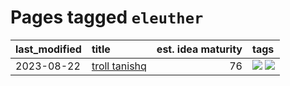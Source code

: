 # Pages tagged `eleuther`

|last_modified|title|est. idea maturity|tags
|:---|:---|---:|:---|
|2023-08-22|[troll tanishq](../troll_tanishq.md)|76|[![](https://img.shields.io/badge/tag-eleuther-759071)](../tags/eleuther.md) [![](https://img.shields.io/badge/tag-trash-8fb3d)](../tags/trash.md)|